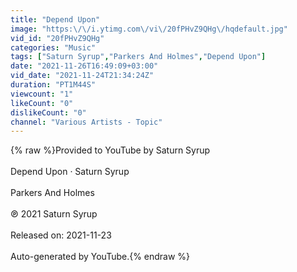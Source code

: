 ```yaml
---
title: "Depend Upon"
image: "https:\/\/i.ytimg.com\/vi\/20fPHvZ9QHg\/hqdefault.jpg"
vid_id: "20fPHvZ9QHg"
categories: "Music"
tags: ["Saturn Syrup","Parkers And Holmes","Depend Upon"]
date: "2021-11-26T16:49:09+03:00"
vid_date: "2021-11-24T21:34:24Z"
duration: "PT1M44S"
viewcount: "1"
likeCount: "0"
dislikeCount: "0"
channel: "Various Artists - Topic"
---
```

{% raw %}Provided to YouTube by Saturn Syrup<br /><br />Depend Upon · Saturn Syrup<br /><br />Parkers And Holmes<br /><br />℗ 2021 Saturn Syrup<br /><br />Released on: 2021-11-23<br /><br />Auto-generated by YouTube.{% endraw %}
